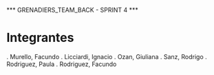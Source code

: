 *** GRENADIERS_TEAM_BACK - SPRINT 4 ***

# Integrantes 

. Murello, Facundo
. Licciardi, Ignacio
. Ozan, Giuliana
. Sanz, Rodrigo
. Rodriguez, Paula
. Rodriguez, Facundo
